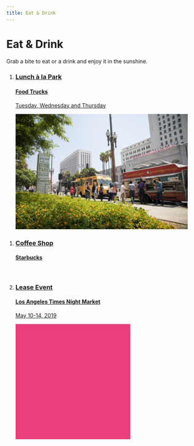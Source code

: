 ```yaml
---
title: Eat & Drink
---
```


# Eat & Drink

Grab a bite to eat or a drink and enjoy it in the sunshine.

<ol class="event-list" style="grid-template-columns: 1fr;">
  <li>
    <a href="/food-trucks/">
      <div>
        <h3>Lunch à la Park</h3>
        <h4>Food Trucks</h4>
        <p>Tuesday, Wednesday and Thursday</p>
      </div>
      <img src="/uploads/food-trucks-4.jpg" height="300" alt="" />
    </a>
  </li>
</ol>

<ol class="event-list" style="grid-template-columns: 1fr 1fr;">
  <li>
    <a href="https://www.starbucks.com/store-locator/store/69543/grand-1st-grand-park-217-n-hill-street-los-angeles-ca-900122705-us">
      <div>
        <h3>Coffee Shop</h3>
        <h4>Starbucks</h4>
      </div>
      <img src="https://stories.starbucks.com/wp-content/uploads/2019/01/Logo_for_earnings-1.jpg" height="300" alt="" />
    </a>
  </li>
  <li>
    <a href="https://grandparkla.org/event/page/16/">
      <div>
        <h3>Lease Event</h3>
        <h4>Los Angeles Times Night Market</h4>
        <p>May 10-14, 2019</p>
      </div>
      <img src="/uploads/strawberry.svg" height="300" alt="" />
    </a>
  </li>
</ol>


